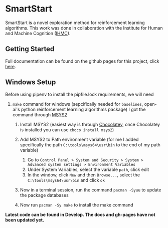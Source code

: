 # SmartStart

SmartStart is a novel exploration method for reinforcement learning algorithms.
This work was done in collaboration with the Institute for Human and Machine
Cognition ([IHMC](https://www.ihmc.us)).

## Getting Started

Full documentation can be found on the github pages for this project, click
[here](https://bartkeulen.github.io/smartstart/).

## Windows Setup
Before using pipenv to install the pipfile.lock requirements, we will need
1. `make` command for windows (sepcifically needed for `baselines`, open-ai's python reinforcement learning algorithms package) I got the command through [MSYS2](https://github.com/msys2/msys2/wiki/MSYS2-installation)

    1. Install MSYS2 (easiest way is through [Chocolatey](https://chocolatey.org/packages/msys2), once Chocolatey is installed
    you can use `choco install msys2`)
    
    2. Add MSYS2 to Path environment variable (for me I added specifically the path `C:\tools\msys64\usr\bin` to the end of my path variable)
        1. Go to `Control Panel > System and Security > System > Advanced system settings > Environment Variables`
        2. Under System Variables, select the variable `path`, click edit
        3. In the window, click `New` and then `Browse...`, select the `C:\tools\msys64\usr\bin` and click `ok`
        
    3. Now in a terminal session, run the command `pacman -Syuu` to update the package databases
    
    4. Now run `pacman -Sy make` to install the make command
	
	   

**Latest code can be found in Develop. The docs and gh-pages have not been updated yet.**

